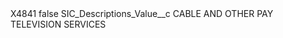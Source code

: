 <?xml version="1.0" encoding="UTF-8"?>
<CustomMetadata xmlns="http://soap.sforce.com/2006/04/metadata" xmlns:xsi="http://www.w3.org/2001/XMLSchema-instance" xmlns:xsd="http://www.w3.org/2001/XMLSchema">
    <label>X4841</label>
    <protected>false</protected>
    <values>
        <field>SIC_Descriptions_Value__c</field>
        <value xsi:type="xsd:string">CABLE AND OTHER PAY TELEVISION SERVICES</value>
    </values>
</CustomMetadata>

